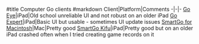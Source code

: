 #title Computer Go clients
#markdown
Client|Platform|Comments
-|-|-
[Go Eye](https://itunes.apple.com/us/app/go-eye/id562516957?mt=8)|iPad|Old school unreliable UI and not robust on an older iPad
[Go Expert](https://itunes.apple.com/gb/app/go-expert-sgf-editor/id1022496928?mt=8)|iPad|Basic UI but usable - sometimes UI update issues
[SmartGo for Macintosh](https://smartgo.com/mac.html)|Mac|Pretty good
[SmartGo Kifu](https://smartgo.com/kifu.html)|iPad|Pretty good but on an older iPad crashed often when I tried creating game records on it

